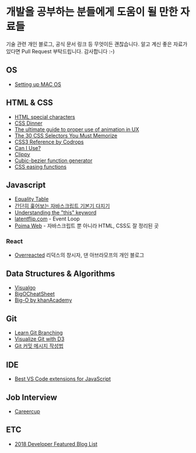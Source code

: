 # 개발을 공부하는 분들에게 도움이 될 만한 자료들

기술 관련 개인 블로그, 공식 문서 링크 등 무엇이든 괜찮습니다. 알고 계신 좋은 자료가 있다면 Pull Request 부탁드립니다. 감사합니다 :-)

## OS

- [Setting up MAC OS](https://subicura.com/2017/11/22/mac-os-development-environment-setup.html)

## HTML & CSS
- [HTML special characters](https://css-tricks.com/snippets/html/glyphs/)
- [CSS Dinner](https://flukeout.github.io/)
- [The ultimate guide to proper use of animation in UX](https://uxdesign.cc/the-ultimate-guide-to-proper-use-of-animation-in-ux-10bd98614fa9)
- [The 30 CSS Selectors You Must Memorize](https://code.tutsplus.com/tutorials/the-30-css-selectors-you-must-memorize--net-16048)
- [CSS3 Reference by Codrops](https://tympanus.net/codrops/css_reference/)
- [Can I Use?](https://caniuse.com/)
- [Clippy](http://bennettfeely.com/clippy/)
- [Cubic-bezier function generator](http://cubic-bezier.com/#.17,.67,.83,.67)
- [CSS easing functions](https://easings.net/ko)

## Javascript

- [Equality Table](https://slikts.github.io/js-equality-game/)
- [간단히 훑어보는 자바스크립트 기본기 다지기](https://joshua1988.github.io/web-development/javascript/javascript-basic-summary/)
- [Understanding the "this" keyword](https://tylermcginnis.com/this-keyword-call-apply-bind-javascript/)
- [latentflip.com](http://latentflip.com/loupe/?code=JC5vbignYnV0dG9uJywgJ2NsaWNrJywgZnVuY3Rpb24gb25DbGljaygpIHsKICAgIHNldFRpbWVvdXQoZnVuY3Rpb24gdGltZXIoKSB7CiAgICAgICAgY29uc29sZS5sb2coJ1lvdSBjbGlja2VkIHRoZSBidXR0b24hJyk7ICAgIAogICAgfSwgMjAwMCk7Cn0pOwoKY29uc29sZS5sb2coIkhpISIpOwoKc2V0VGltZW91dChmdW5jdGlvbiB0aW1lb3V0KCkgewogICAgY29uc29sZS5sb2coIkNsaWNrIHRoZSBidXR0b24hIik7Cn0sIDUwMDApOwoKY29uc29sZS5sb2coIldlbGNvbWUgdG8gbG91cGUuIik7!!!PGJ1dHRvbj5DbGljayBtZSE8L2J1dHRvbj4%3D) - Event Loop
- [Poima Web](https://poiemaweb.com/) - 자바스크립트 뿐 아니라 HTML, CSS도 잘 정리된 곳

### React

- [Overreacted](https://overreacted.io/) 리덕스의 창시자, 댄 아브라모프의 개인 블로그

## Data Structures & Algorithms

- [Visualgo](https://visualgo.net/)
- [BigOCheatSheet](http://bigocheatsheet.com/)
- [Big-O by khanAcademy](https://ko.khanacademy.org/computing/computer-science/algorithms/asymptotic-notation/a/big-o-notation)

## Git

- [Learn Git Branching](https://learngitbranching.js.org/)
- [Visualize Git with D3](https://onlywei.github.io/explain-git-with-d3/)
- [Git 커밋 메시지 작성법](https://item4.github.io/2016-11-01/How-to-Write-a-Git-Commit-Message/)

## IDE

- [Best VS Code extensions for JavaScript](https://blog.pusher.com/vscode-javascript-node/)

## Job Interview

- [Careercup](https://www.careercup.com/)

## ETC

- [2018 Developer Featured Blog List](https://www.huskyhoochu.com/suggested-blogs)
